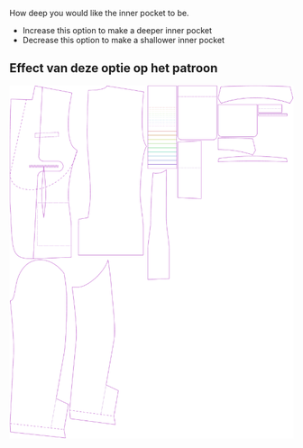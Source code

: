 How deep you would like the inner pocket to be.

-   Increase this option to make a deeper inner pocket
-   Decrease this option to make a shallower inner pocket

## Effect van deze optie op het patroon

![This image shows the effect of this option by superimposing several variants that have a different value for this option](jaeger_innerpocketdepth_sample.svg "Effect of this option on the pattern")
